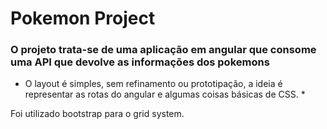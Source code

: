 # Pokemon Project

### O projeto trata-se de uma aplicação em angular que consome uma API que devolve as informações dos pokemons

* O layout é simples, sem refinamento ou prototipação, a ideia é representar as rotas do angular e algumas coisas básicas de CSS. *

Foi utilizado bootstrap para o grid system.
